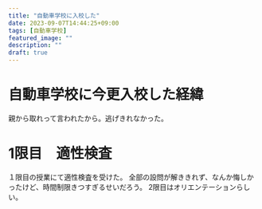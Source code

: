 ```yaml
---
title: "自動車学校に入校した"
date: 2023-09-07T14:44:25+09:00
tags: [自動車学校]
featured_image: ""
description: ""
draft: true
---
```


# 自動車学校に今更入校した経緯
親から取れって言われたから。逃げきれなかった。

# 1限目　適性検査
１限目の授業にて適性検査を受けた。
全部の設問が解ききれず、なんか悔しかったけど、時間制限きつすぎるせいだろう。
2限目はオリエンテーションらしい。
